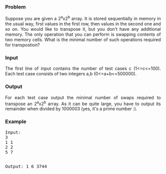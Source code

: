 <h3>Problem</h3>
<p align="justify">
Suppose you are given a 2<sup>a</sup>x2<sup>b</sup> array. It is stored sequentially in memory in the usual way, first values in the first row, then values in the second one and so on. You would like to transpose it, but you don't have any additional memory. The only operation that you can perform is swapping contents of two memory cells. What is the minimal number of such operations required for transpostion?
</p>
<h3>Input</h3>
<p align="justify">
The first line of input contains the number of test cases c (1&lt;=c&lt;=100). Each test case consists of two integers a,b (0&lt;=a+b&lt;=500000).
</p>
<h3>Output</h3>
<p align="justify">
For each test case output the minimal number of swaps required to transpose an 2<sup>a</sup>x2<sup>b</sup> array. As it can be quite large, you have to output its remainder when divided by 1000003 (yes, it's a prime number :).
</p>
<h3>Example</h3>
<pre>Input:
3
1 1
2 2
5 7

Output:
1
6
3744

</pre>